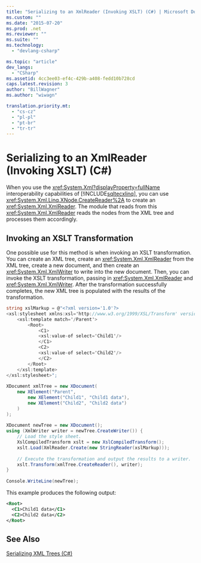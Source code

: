 ```yaml
---
title: "Serializing to an XmlReader (Invoking XSLT) (C#) | Microsoft Docs"
ms.custom: ""
ms.date: "2015-07-20"
ms.prod: .net
ms.reviewer: ""
ms.suite: ""
ms.technology: 
  - "devlang-csharp"

ms.topic: "article"
dev_langs: 
  - "CSharp"
ms.assetid: 4cc3ee03-ef4c-429b-a408-fedd10b728cd
caps.latest.revision: 3
author: "BillWagner"
ms.author: "wiwagn"

translation.priority.mt: 
  - "cs-cz"
  - "pl-pl"
  - "pt-br"
  - "tr-tr"
---
```

# Serializing to an XmlReader (Invoking XSLT) (C#)
When you use the <xref:System.Xml?displayProperty=fullName> interoperability capabilities of [!INCLUDE[sqltecxlinq](../../../../csharp/programming-guide/concepts/linq/includes/sqltecxlinq_md.md)], you can use <xref:System.Xml.Linq.XNode.CreateReader%2A> to create an <xref:System.Xml.XmlReader>. The module that reads from this <xref:System.Xml.XmlReader> reads the nodes from the XML tree and processes them accordingly.  
  
## Invoking an XSLT Transformation  
 One possible use for this method is when invoking an XSLT transformation. You can create an XML tree, create an <xref:System.Xml.XmlReader> from the XML tree, create a new document, and then create an <xref:System.Xml.XmlWriter> to write into the new document. Then, you can invoke the XSLT transformation, passing in <xref:System.Xml.XmlReader> and <xref:System.Xml.XmlWriter>. After the transformation successfully completes, the new XML tree is populated with the results of the transformation.  
  
```cs  
string xslMarkup = @"<?xml version='1.0'?>  
<xsl:stylesheet xmlns:xsl='http://www.w3.org/1999/XSL/Transform' version='1.0'>  
    <xsl:template match='/Parent'>  
        <Root>  
            <C1>  
            <xsl:value-of select='Child1'/>  
            </C1>  
            <C2>  
            <xsl:value-of select='Child2'/>  
            </C2>  
        </Root>  
    </xsl:template>  
</xsl:stylesheet>";  
  
XDocument xmlTree = new XDocument(  
    new XElement("Parent",  
        new XElement("Child1", "Child1 data"),  
        new XElement("Child2", "Child2 data")  
    )  
);  
  
XDocument newTree = new XDocument();  
using (XmlWriter writer = newTree.CreateWriter()) {  
    // Load the style sheet.  
    XslCompiledTransform xslt = new XslCompiledTransform();  
    xslt.Load(XmlReader.Create(new StringReader(xslMarkup)));  
  
    // Execute the transformation and output the results to a writer.  
    xslt.Transform(xmlTree.CreateReader(), writer);  
}  
  
Console.WriteLine(newTree);  
```  
  
 This example produces the following output:  
  
```xml  
<Root>  
  <C1>Child1 data</C1>  
  <C2>Child2 data</C2>  
</Root>  
```  
  
## See Also  
 [Serializing XML Trees (C#)](../../../../csharp/programming-guide/concepts/linq/serializing-xml-trees.md)